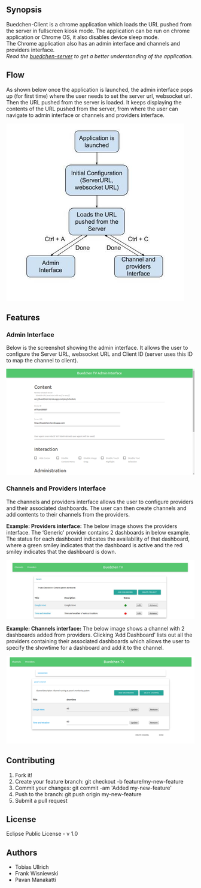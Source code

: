 ## Synopsis
Buedchen-Client is a chrome application which loads the URL pushed from the server in fullscreen kiosk mode. The application can be run on chrome application or Chrome OS, it also disables device sleep mode.<br />
The Chrome application also has an admin interface and channels and providers interface.<br />
_Read the [buedchen-server](https://github.com/buedchen/buedchen-server) to get a better understanding of the application._
## Flow
As shown below once the application is launched, the admin interface pops up (for first time) where the user needs to set the server url, websocket url. Then the URL pushed from the server is loaded. It keeps displaying the contents of the URL pushed from the server, from where the user can navigate to admin interface or channels and providers interface.<br />

![Buedchen flow diagram](/images/flow_diagram.jpg?raw=true)

## Features

### Admin Interface
Below is the screenshot showing the admin interface. It allows the user to configure the Server URL, websocket URL and Client ID (server uses this ID to map the channel to client).<br />

![Admin Interface](/images/admin_interface.png?raw=true)

### Channels and Providers Interface
The channels and providers interface allows the user to configure providers and their associated dashboards. The user can then create channels and add contents to their channels from the providers.<br />

**Example: Providers interface:**
The below image shows the providers interface. The ‘Generic’ provider contains 2 dashboards in below example. The status for each dashboard indicates the availability of that dashboard, where a green smiley indicates that the dashboard is active and the red smiley indicates that the dashboard is down.<br />

![Providers Interface](/images/providers_interface.jpg?raw=true)

**Example: Channels interface:**
The below image shows a channel with 2 dashboards added from providers. Clicking ‘Add Dashboard’ lists out all the providers containing their associated dashboards which allows the user to specify the showtime for a dashboard and add it to the channel.<br />

![Channels Interface](/images/channels_interface.png?raw=true)

## Contributing
1. Fork it!
2. Create your feature branch: git checkout -b feature/my-new-feature
3. Commit your changes: git commit -am 'Added my-new-feature'
4. Push to the branch: git push origin my-new-feature
5. Submit a pull request

## License
Eclipse Public License - v 1.0

## Authors
* Tobias Ullrich
* Frank Wisniewski
* Pavan Manakatti

